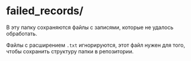 # failed_records/

В эту папку сохраняются файлы с записями, которые не удалось обработать.

Файлы с расширением `.txt` игнорируются, этот файл нужен для того, чтобы сохранить структуру папки в репозитории.